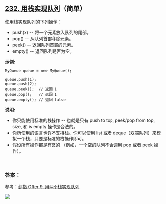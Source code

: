 ## [232. 用栈实现队列](https://leetcode-cn.com/problems/implement-queue-using-stacks/)（简单）

使用栈实现队列的下列操作：

- push(x) -- 将一个元素放入队列的尾部。
- pop() -- 从队列首部移除元素。
- peek() -- 返回队列首部的元素。
- empty() -- 返回队列是否为空。



**示例:**

```
MyQueue queue = new MyQueue();

queue.push(1);
queue.push(2);  
queue.peek();  // 返回 1
queue.pop();   // 返回 1
queue.empty(); // 返回 false
```



**说明:**

- 你只能使用标准的栈操作 -- 也就是只有 push to top, peek/pop from top, size, 和 is empty 操作是合法的。
- 你所使用的语言也许不支持栈。你可以使用 list 或者 deque（双端队列）来模拟一个栈，只要是标准的栈操作即可。
- 假设所有操作都是有效的 （例如，一个空的队列不会调用 pop 或者 peek 操作）。

<br/>

### 答案：













参考：[剑指 Offer 9. 用两个栈实现队列](https://github.com/sdwwld/leetCode/blob/master/src/main/java/com/wld/java/offer/剑指Offer09.md)

![](https://img-blog.csdnimg.cn/20200807155236311.png)

#### 